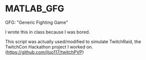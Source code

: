 # MATLAB_GFG

GFG: "Generic Fighting Game"

I wrote this in class because I was bored. 

This script was actually used/modified to simulate TwitchRaid, the TwitchCon Hackathon project I worked on. 
(https://github.com/jluo117/twitchPVP)
